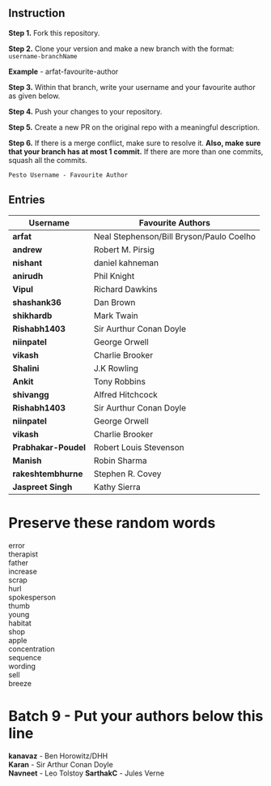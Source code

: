 ## Instruction

**Step 1.** Fork this repository.

**Step 2.** Clone your version and make a new branch with the format: `username-branchName`

**Example** - arfat-favourite-author

**Step 3.** Within that branch, write your username and your favourite author as given below.

**Step 4.** Push your changes to your repository.

**Step 5.** Create a new PR on the original repo with a meaningful description.

**Step 6.** If there is a merge conflict, make sure to resolve it. **Also, make sure that your branch has at most 1 commit.** If there are more than one commits, squash all the commits.

`Pesto Username - Favourite Author`

## Entries

| Username             | Favourite Authors                        |
| -------------------- | ---------------------------------------- |
| **arfat**            | Neal Stephenson/Bill Bryson/Paulo Coelho |
| **andrew**           | Robert M. Pirsig                         |
| **nishant**          | daniel kahneman                          |
| **anirudh**          | Phil Knight                              |
| **Vipul**            | Richard Dawkins                          |
| **shashank36**       | Dan Brown                                |
| **shikhardb**        | Mark Twain                               |
| **Rishabh1403**      | Sir Aurthur Conan Doyle                  |
| **niinpatel**        | George Orwell                            |
| **vikash**           | Charlie Brooker                          |
| **Shalini**          | J.K Rowling                              |
| **Ankit**            | Tony Robbins                             |
| **shivangg**         | Alfred Hitchcock                         |
| **Rishabh1403**      | Sir Aurthur Conan Doyle                  |
| **niinpatel**        | George Orwell                            |
| **vikash**           | Charlie Brooker                          |
| **Prabhakar-Poudel** | Robert Louis Stevenson                   |
| **Manish**           | Robin Sharma                             |
| **rakeshtembhurne**  | Stephen R. Covey                         |
| **Jaspreet Singh**   | Kathy Sierra                             |

# Preserve these random words

error  
therapist  
father  
increase  
scrap  
hurl  
spokesperson  
thumb  
young  
habitat  
shop  
apple  
concentration  
sequence  
wording  
sell  
breeze

# Batch 9 - Put your authors below this line

**kanavaz** - Ben Horowitz/DHH  
**Karan** - Sir Arthur Conan Doyle  
**Navneet** - Leo Tolstoy
**SarthakC** - Jules Verne
